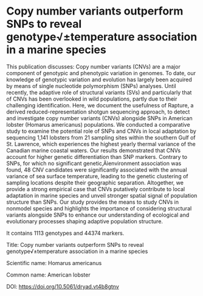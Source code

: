 # Copy number variants outperform SNPs to reveal genotype√±temperature association in a marine species

This publication discusses: Copy number variants (CNVs) are a major component of genotypic and phenotypic variation in genomes. To date, our knowledge of genotypic variation and evolution has largely been acquired by means of single nucleotide polymorphism (SNPs) analyses. Until recently, the adaptive role of structural variants (SVs) and particularly that of CNVs has been overlooked in wild populations, partly due to their challenging identification. Here, we document the usefulness of Rapture, a derived reduced-representation shotgun sequencing approach, to detect and investigate copy number variants (CNVs) alongside SNPs in American lobster (Homarus americanus) populations. We conducted a comparative study to examine the potential role of SNPs and CNVs in local adaptation by sequencing 1,141 lobsters from 21 sampling sites within the southern Gulf of St. Lawrence, which experiences the highest yearly thermal variance of the Canadian marine coastal waters. Our results demonstrated that CNVs account for higher genetic differentiation than SNP markers. Contrary to SNPs, for which no significant genetic‚Äìenvironment association was found, 48 CNV candidates were significantly associated with the annual variance of sea surface temperature, leading to the genetic clustering of sampling locations despite their geographic separation. Altogether, we provide a strong empirical case that CNVs putatively contribute to local adaptation in marine species and unveil stronger spatial signal of population structure than SNPs. Our study provides the means to study CNVs in nonmodel species and highlights the importance of considering structural variants alongside SNPs to enhance our understanding of ecological and evolutionary processes shaping adaptive population structure.

It contains 1113 genotypes and 44374 markers.

Title: Copy number variants outperform SNPs to reveal genotype√±temperature association in a marine species

Scientific name: Homarus americanus

Common name: American lobster

DOI: https://doi.org/10.5061/dryad.vt4b8gtnv



